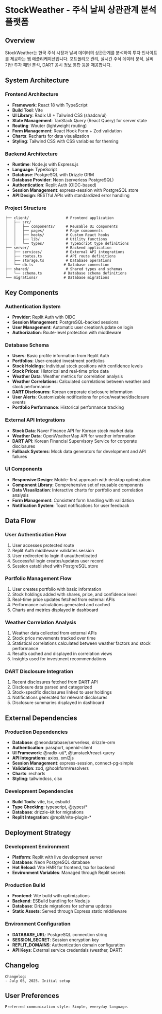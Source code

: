 # StockWeather - 주식 날씨 상관관계 분석 플랫폼

## Overview

StockWeather는 한국 주식 시장과 날씨 데이터의 상관관계를 분석하여 투자 인사이트를 제공하는 웹 애플리케이션입니다. 포트폴리오 관리, 실시간 주식 데이터 분석, 날씨 기반 투자 패턴 분석, DART 공시 정보 통합 등을 제공합니다.

## System Architecture

### Frontend Architecture
- **Framework**: React 18 with TypeScript
- **Build Tool**: Vite
- **UI Library**: Radix UI + Tailwind CSS (shadcn/ui)
- **State Management**: TanStack Query (React Query) for server state
- **Routing**: Wouter (lightweight routing)
- **Form Management**: React Hook Form + Zod validation
- **Charts**: Recharts for data visualization
- **Styling**: Tailwind CSS with CSS variables for theming

### Backend Architecture
- **Runtime**: Node.js with Express.js
- **Language**: TypeScript
- **Database**: PostgreSQL with Drizzle ORM
- **Database Provider**: Neon (serverless PostgreSQL)
- **Authentication**: Replit Auth (OIDC-based)
- **Session Management**: express-session with PostgreSQL store
- **API Design**: RESTful APIs with standardized error handling

### Project Structure
```
├── client/                 # Frontend application
│   ├── src/
│   │   ├── components/     # Reusable UI components
│   │   ├── pages/          # Page components
│   │   ├── hooks/          # Custom React hooks
│   │   ├── lib/            # Utility functions
│   │   └── types/          # TypeScript type definitions
├── server/                 # Backend application
│   ├── services/           # External API integrations
│   ├── routes.ts           # API route definitions
│   ├── storage.ts          # Database operations
│   └── db.ts              # Database connection
├── shared/                 # Shared types and schemas
│   └── schema.ts          # Database schema definitions
└── migrations/            # Database migrations
```

## Key Components

### Authentication System
- **Provider**: Replit Auth with OIDC
- **Session Management**: PostgreSQL-backed sessions
- **User Management**: Automatic user creation/update on login
- **Authorization**: Route-level protection with middleware

### Database Schema
- **Users**: Basic profile information from Replit Auth
- **Portfolios**: User-created investment portfolios
- **Stock Holdings**: Individual stock positions with confidence levels
- **Stock Prices**: Historical and real-time price data
- **Weather Data**: Weather metrics for correlation analysis
- **Weather Correlations**: Calculated correlations between weather and stock performance
- **DART Disclosures**: Korean corporate disclosure information
- **User Alerts**: Customizable notifications for price/weather/disclosure events
- **Portfolio Performance**: Historical performance tracking

### External API Integrations
- **Stock Data**: Naver Finance API for Korean stock market data
- **Weather Data**: OpenWeatherMap API for weather information
- **DART API**: Korean Financial Supervisory Service for corporate disclosures
- **Fallback Systems**: Mock data generators for development and API failures

### UI Components
- **Responsive Design**: Mobile-first approach with desktop optimization
- **Component Library**: Comprehensive set of reusable components
- **Data Visualization**: Interactive charts for portfolio and correlation analysis
- **Form Management**: Consistent form handling with validation
- **Notification System**: Toast notifications for user feedback

## Data Flow

### User Authentication Flow
1. User accesses protected route
2. Replit Auth middleware validates session
3. User redirected to login if unauthenticated
4. Successful login creates/updates user record
5. Session established with PostgreSQL store

### Portfolio Management Flow
1. User creates portfolio with basic information
2. Stock holdings added with shares, price, and confidence level
3. Real-time price updates fetched from external APIs
4. Performance calculations generated and cached
5. Charts and metrics displayed in dashboard

### Weather Correlation Analysis
1. Weather data collected from external APIs
2. Stock price movements tracked over time
3. Statistical correlations calculated between weather factors and stock performance
4. Results cached and displayed in correlation views
5. Insights used for investment recommendations

### DART Disclosure Integration
1. Recent disclosures fetched from DART API
2. Disclosure data parsed and categorized
3. Stock-specific disclosures linked to user holdings
4. Notifications generated for relevant disclosures
5. Disclosure summaries displayed in dashboard

## External Dependencies

### Production Dependencies
- **Database**: @neondatabase/serverless, drizzle-orm
- **Authentication**: passport, openid-client
- **UI Framework**: @radix-ui/*, @tanstack/react-query
- **API Integrations**: axios, xml2js
- **Session Management**: express-session, connect-pg-simple
- **Validation**: zod, @hookform/resolvers
- **Charts**: recharts
- **Styling**: tailwindcss, clsx

### Development Dependencies
- **Build Tools**: vite, tsx, esbuild
- **Type Checking**: typescript, @types/*
- **Database**: drizzle-kit for migrations
- **Replit Integration**: @replit/vite-plugin-*

## Deployment Strategy

### Development Environment
- **Platform**: Replit with live development server
- **Database**: Neon PostgreSQL database
- **Hot Reload**: Vite HMR for frontend, tsx for backend
- **Environment Variables**: Managed through Replit secrets

### Production Build
- **Frontend**: Vite build with optimizations
- **Backend**: ESBuild bundling for Node.js
- **Database**: Drizzle migrations for schema updates
- **Static Assets**: Served through Express static middleware

### Environment Configuration
- **DATABASE_URL**: PostgreSQL connection string
- **SESSION_SECRET**: Session encryption key
- **REPLIT_DOMAINS**: Authentication domain configuration
- **API Keys**: External service credentials (weather, DART)

## Changelog

```
Changelog:
- July 05, 2025. Initial setup
```

## User Preferences

```
Preferred communication style: Simple, everyday language.
```